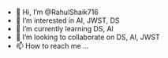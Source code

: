 - 👋 Hi, I’m @RahulShaik716
- 👀 I’m interested in AI, JWST, DS 
- 🌱 I’m currently learning DS, AI 
- 💞️ I’m looking to collaborate on DS, AI, JWST
- 📫 How to reach me ...

<!---
RahulShaik716/RahulShaik716 is a ✨ special ✨ repository because its `README.md` (this file) appears on your GitHub profile.
You can click the Preview link to take a look at your changes.
--->
